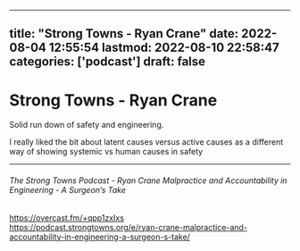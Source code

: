 
---
title: "Strong Towns - Ryan Crane"
date: 2022-08-04 12:55:54
lastmod: 2022-08-10 22:58:47
categories: ['podcast']
draft: false
---


# Strong Towns - Ryan Crane 
Solid run down of safety and engineering. 

I really liked the bit about latent causes versus active causes as a different way of showing systemic vs human causes in safety

---
###### The Strong Towns Podcast - Ryan Crane Malpractice and Accountability in Engineering - A Surgeon’s Take

https://overcast.fm/+qpp1zxIxs  
https://podcast.strongtowns.org/e/ryan-crane-malpractice-and-accountability-in-engineering-a-surgeon-s-take/

<!-- #public #podcast -->

<!-- {BearID:EE420233-D878-4060-AE02-FD283C5D2282-16385-0000130750278366} -->

